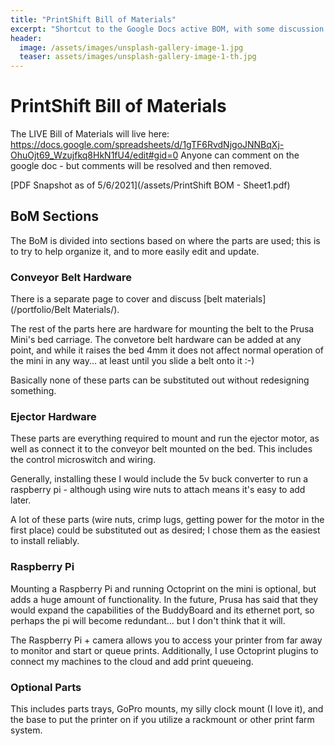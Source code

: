 ```yaml
---
title: "PrintShift Bill of Materials"
excerpt: "Shortcut to the Google Docs active BOM, with some discussion on parts."
header:
  image: /assets/images/unsplash-gallery-image-1.jpg
  teaser: assets/images/unsplash-gallery-image-1-th.jpg
---
```

# PrintShift Bill of Materials

The LIVE Bill of Materials will live here:
https://docs.google.com/spreadsheets/d/1gTF6RvdNjgoJNNBqXj-OhuOjt69_Wzujfkq8HkN1fU4/edit#gid=0
Anyone can comment on the google doc - but comments will be resolved and then removed.

[PDF Snapshot as of 5/6/2021](/assets/PrintShift BOM - Sheet1.pdf)

## BoM Sections
The BoM is divided into sections based on where the parts are used; this is to try to help organize it, and to more easily edit and update.  


### Conveyor Belt Hardware
There is a separate page to cover and discuss [belt materials] (/portfolio/Belt Materials/).

The rest of the parts here are hardware for mounting the belt to the Prusa Mini's bed carriage.  The convetore belt hardware can be added at any point, and while it raises the bed 4mm it does not affect normal operation of the mini in any way... at least until you slide a belt onto it :-)

Basically none of these parts can be substituted out without redesigning something.


### Ejector Hardware
These parts are everything required to mount and run the ejector motor, as well as connect it to the conveyor belt mounted on the bed.
This includes the control microswitch and wiring.

Generally, installing these I would include the 5v buck converter to run a raspberry pi - although using wire nuts to attach means it's easy to add later.

A lot of these parts (wire nuts, crimp lugs, getting power for the motor in the first place) could be substituted out as desired; I chose them as the easiest to install reliably.


### Raspberry Pi
Mounting a Raspberry Pi and running Octoprint on the mini is optional, but adds a huge amount of functionality.  In the future, Prusa has said that they would expand the capabilities of the BuddyBoard and its ethernet port, so perhaps the pi will become redundant... but I don't think that it will.

The Raspberry Pi + camera allows you to access your printer from far away to monitor and start or queue prints.  Additionally, I use Octoprint plugins to connect my machines to the cloud and add print queueing.


### Optional Parts
This includes parts trays, GoPro mounts, my silly clock mount (I love it), and the base to put the printer on if you utilize a rackmount or other print farm system.

